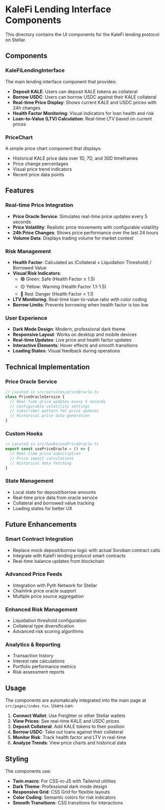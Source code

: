 # KaleFi Lending Interface Components

This directory contains the UI components for the KaleFi lending protocol on Stellar.

## Components

### KaleFiLendingInterface
The main lending interface component that provides:
- **Deposit KALE**: Users can deposit KALE tokens as collateral
- **Borrow USDC**: Users can borrow USDC against their KALE collateral
- **Real-time Price Display**: Shows current KALE and USDC prices with 24h changes
- **Health Factor Monitoring**: Visual indicators for loan health and risk
- **Loan-to-Value (LTV) Calculation**: Real-time LTV based on current prices

### PriceChart
A simple price chart component that displays:
- Historical KALE price data over 1D, 7D, and 30D timeframes
- Price change percentages
- Visual price trend indicators
- Recent price data points

## Features

### Real-time Price Integration
- **Price Oracle Service**: Simulates real-time price updates every 5 seconds
- **Price Volatility**: Realistic price movements with configurable volatility
- **24h Price Changes**: Shows price performance over the last 24 hours
- **Volume Data**: Displays trading volume for market context

### Risk Management
- **Health Factor**: Calculated as (Collateral × Liquidation Threshold) / Borrowed Value
- **Visual Risk Indicators**: 
  - 🟢 Green: Safe (Health Factor ≥ 1.5)
  - 🟡 Yellow: Warning (Health Factor 1.1-1.5)
  - 🔴 Red: Danger (Health Factor < 1.1)
- **LTV Monitoring**: Real-time loan-to-value ratio with color coding
- **Borrow Limits**: Prevents borrowing when health factor is too low

### User Experience
- **Dark Mode Design**: Modern, professional dark theme
- **Responsive Layout**: Works on desktop and mobile devices
- **Real-time Updates**: Live price and health factor updates
- **Interactive Elements**: Hover effects and smooth transitions
- **Loading States**: Visual feedback during operations

## Technical Implementation

### Price Oracle Service
```typescript
// Located in src/services/priceOracle.ts
class PriceOracleService {
  // Real-time price updates every 5 seconds
  // Configurable volatility settings
  // Subscriber pattern for price updates
  // Historical price data generation
}
```

### Custom Hooks
```typescript
// Located in src/hooks/usePriceOracle.ts
export const usePriceOracle = () => {
  // Real-time price subscription
  // Price impact calculations
  // Historical data fetching
}
```

### State Management
- Local state for deposit/borrow amounts
- Real-time price data from oracle service
- Collateral and borrowed value tracking
- Loading states for better UX

## Future Enhancements

### Smart Contract Integration
- Replace mock deposit/borrow logic with actual Soroban contract calls
- Integrate with KaleFi lending protocol smart contracts
- Real-time balance updates from blockchain

### Advanced Price Feeds
- Integration with Pyth Network for Stellar
- Chainlink price oracle support
- Multiple price source aggregation

### Enhanced Risk Management
- Liquidation threshold configuration
- Collateral type diversification
- Advanced risk scoring algorithms

### Analytics & Reporting
- Transaction history
- Interest rate calculations
- Portfolio performance metrics
- Risk assessment reports

## Usage

The components are automatically integrated into the main page at `src/pages/index.tsx`. Users can:

1. **Connect Wallet**: Use Freighter or other Stellar wallets
2. **View Prices**: See real-time KALE and USDC prices
3. **Deposit Collateral**: Add KALE tokens to their position
4. **Borrow USDC**: Take out loans against their collateral
5. **Monitor Risk**: Track health factor and LTV in real-time
6. **Analyze Trends**: View price charts and historical data

## Styling

The components use:
- **Twin.macro**: For CSS-in-JS with Tailwind utilities
- **Dark Theme**: Professional dark mode design
- **Responsive Grid**: CSS Grid for flexible layouts
- **Color Coding**: Semantic colors for risk indicators
- **Smooth Transitions**: CSS transitions for interactions

